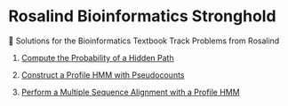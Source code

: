 # Rosalind Bioinformatics Stronghold
:rocket: Solutions for the Bioinformatics Textbook Track Problems from Rosalind 

1. [Compute the Probability of a Hidden Path](solutions/BA10A.py)

1. [Construct a Profile HMM with Pseudocounts](solutions/BA10F.py)
1. [Perform a Multiple Sequence Alignment with a Profile HMM](solutions/BA10G.py)

